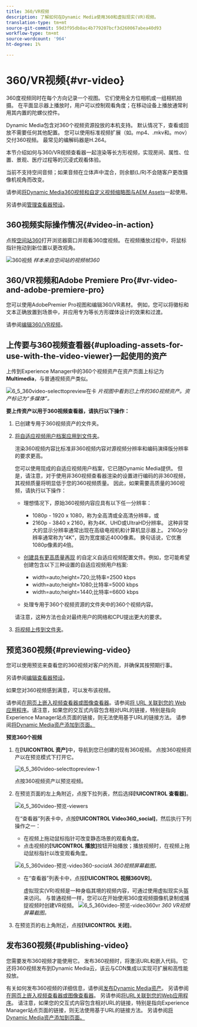 ```yaml
---
title: 360/VR视频
description: 了解如何在Dynamic Media使用360和虚拟现实(VR)视频。
translation-type: tm+mt
source-git-commit: 59d3f95db8ac4b779207bcf3d260067abea40d93
workflow-type: tm+mt
source-wordcount: '964'
ht-degree: 1%

---
```



# 360/VR视频{#vr-video}

360度视频同时在每个方向记录一个视图。 它们使用全方位相机或一组相机拍摄。 在平面显示器上播放时，用户可以控制观看角度；在移动设备上播放通常利用其内置的陀螺仪控件。

Dynamic Media包含对360个视频资源投放的本机支持。 默认情况下，查看或回放不需要任何其他配置。 您可以使用标准视频扩展（如。mp4、.mkv和。mov）交付360视频。 最常见的编解码器是H.264。

本节介绍如何与360/VR视频查看器一起渲染等长方形视频，实现房间、属性、位置、景观、医疗过程等的沉浸式观看体验。

当前不支持空间音频；如果音频在立体声中混合，则余额(L/R)不会随客户更改摄像机视角而改变。

请参阅[将Dynamic Media360视频和自定义视频缩略图与AEM Assets](https://docs.adobe.com/content/help/en/experience-manager-learn/assets/dynamic-media/dynamic-media-360-video-custom-thumbnail-feature-video-use.html)一起使用。

另请参阅[管理查看器预设](/help/assets/dynamic-media/managing-viewer-presets.md)。

## 360视频实际操作情况{#video-in-action}

点按[空间站360](http://mobiletest.scene7.com/s7viewers/html5/Video360Viewer.html?asset=Viewers/space_station_360-AVS)打开浏览器窗口并观看360度视频。 在视频播放过程中，将鼠标指针拖动到新位置以更改视角。

![360视频](assets/6_5_360videoiss_simplified.png)
*样本来自空间站的视频帧360*

## 360/VR视频和Adobe Premiere Pro{#vr-video-and-adobe-premiere-pro}

您可以使用AdobePremier Pro视图和编辑360/VR素材。 例如，您可以将徽标和文本正确放置到场景中，并应用专为等长方形媒体设计的效果和过渡。

请参阅[编辑360/VR视频](https://helpx.adobe.com/premiere-pro/how-to/edit-360-vr-video.html)。

## 上传要与360视频查看器{#uploading-assets-for-use-with-the-video-viewer}一起使用的资产

上传到Experience Manager中的360个视频资产在资产页面上标记为&#x200B;**Multimedia**，与普通视频资产类似。

![6_5_360video-selecttopreview在卡](assets/6_5_360video-selecttopreview.png)
*片视图中看到已上传的360视频资产。资产标记为“多媒体”。*

**要上传资产以用于360视频查看器，请执行以下操作：**

1. 已创建专用于360视频资产的文件夹。
1. [将自适应视频用户档案应用到文件夹](/help/assets/dynamic-media/video-profiles.md#applying-a-video-profile-to-folders)。

   渲染360视频内容比标准非360视频内容对源视频分辨率和编码演绎版分辨率的要求更高。

   您可以使用现成的自适应视频用户档案，它已随Dynamic Media提供。 但是，请注意，对于使用非360视频查看器渲染的设置进行编码的非360视频，其视频质量将明显低于您的360视频质量。 因此，如果需要高质量的360视频，请执行以下操作：

   * 理想情况下，原始360视频内容应具有以下任一分辨率：

      * 1080p - 1920 x 1080，称为全高清或全高清分辨率，或
      * 2160p - 3840 x 2160，称为4K、UHD或UltraHD分辨率。 这种非常大的显示分辨率通常出现在高级电视机和计算机显示器上。 2160p分辨率通常称为“4K”，因为宽度接近4000像素。 换句话说，它优惠1080p像素的4倍。
   * [创建具有更高质量再现](/help/assets/dynamic-media/video-profiles.md#creating-a-video-encoding-profile-for-adaptive-streaming) 的自定义自适应视频配置文件。例如，您可能希望创建包含以下三种设置的自适应视频用户档案:

      * width=auto;height=720;比特率=2500 kbps
      * width=auto;height=1080;比特率=5000 kbps
      * width=auto;height=1440;比特率=6600 kbps
   * 处理专用于360个视频资源的文件夹中的360个视频内容。

   请注意，这种方法也会对最终用户的网络和CPU提出更大的要求。

1. [将视频上传到文件夹](/help/assets/manage-video-assets.md#upload-and-preview-video-assets)。

<!--

## Overriding the default aspect ratio of 360 videos  {#overriding-the-default-aspect-ratio-of-videos}

For an uploaded asset to qualify as a 360 video that you intend to use with the 360 Video viewer, the asset must have an aspect ratio of 2.

By default, AEM detects video as "360" if its aspect ratio (width/height) is 2.0. If you are an Administrator, you can override the default aspect ratio setting of 2 by setting the optional `s7video360AR` property in CRXDE Lite at the following:

* `/conf/global/settings/cloudconfigs/dmscene7/jcr:content`

  * **Property type**: Double
  * **Value**: floating-point aspect ratio, default 2.0.

After you set this property, it takes effect immediately on both existing videos and newly uploaded videos.

The aspect ratio applies to 360 video assets for the asset details page and the [Video 360 Media WCM component](/help/assets/dynamic-media/adding-dynamic-media-assets-to-pages.md#dynamic-media-components).

Start by uploading 360 Videos.

-->

## 预览360视频{#previewing-video}

您可以使用预览来查看您的360视频对客户的外观，并确保其按预期行事。

另请参阅[编辑查看器预设](/help/assets/dynamic-media/managing-viewer-presets.md#editing-viewer-presets)。

如果您对360视频感到满意，可以发布该视频。

请参阅[在网页上嵌入视频查看器或图像查看器](/help/assets/dynamic-media/embed-code.md)。请参阅[将 URL 关联到您的 Web 应用程序](/help/assets/dynamic-media/linking-urls-to-yourwebapplication.md)。请注意，如果您的交互式内容包含相对URL的链接，特别是指向Experience Manager站点页面的链接，则无法使用基于URL的链接方法。
请参阅[将Dynamic Media资产添加到页面。](/help/assets/dynamic-media/adding-dynamic-media-assets-to-pages.md)

**预览360个视频**

1. 在&#x200B;**[!UICONTROL 资产]**&#x200B;中，导航到您已创建的现有360视频。 点按360视频资产以在预览模式下打开它。

   ![6_5_360video-selecttopreview-1](assets/6_5_360video-selecttopreview-1.png)

   点按360视频资产以预览视频。

1. 在预览页面的左上角附近，点按下拉列表，然后选择&#x200B;**[!UICONTROL 查看器]**。

   ![6_5_360video-预览-viewers](assets/6_5_360video-preview-viewers.png)

   在“查看器”列表卡中，点按&#x200B;**[!UICONTROL Video360_social]**，然后执行下列操作之一：

   * 在视频上拖动鼠标指针可改变静态场景的观看角度。
   * 点击视频的&#x200B;**[!UICONTROL 播放]**&#x200B;按钮开始播放；播放视频时，在视频上拖动鼠标指针以改变观看角度。

   ![6_5_360video-预览-video360-](assets/6_5_360video-preview-video360-social.png)*socialA 360视频屏幕截图。*

   * 在“查看器”列表卡中，点按&#x200B;**[!UICONTROL 视频360VR]**。

      虚拟现实(VR)视频是一种身临其境的视频内容，可通过使用虚拟现实头盔来访问。 与普通视频一样，您可以在开始使用360度视频摄像机录制或捕捉视频时创建VR视频。
   ![6_5_360video-预览-video360vr](assets/6_5_360video-preview-video360vr.png)
   *360 VR视频屏幕截图。*

1. 在预览页的右上角附近，点按&#x200B;**[!UICONTROL 关闭]**。

## 发布360视频{#publishing-video}

您需要发布360视频才能使用它。 发布360视频时，将激活URL和嵌入代码。 它还将360视频发布到Dynamic Media云，该云与CDN集成以实现可扩展和高性能投放。

有关如何发布360视频的详细信息，请参阅[发布Dynamic Media资产](/help/assets/dynamic-media/publishing-dynamicmedia-assets.md)。
另请参阅[在网页上嵌入视频查看器或图像查看器](/help/assets/dynamic-media/embed-code.md)。
另请参阅[将URL关联到您的Web应用程序](/help/assets/dynamic-media/linking-urls-to-yourwebapplication.md)。 请注意，如果您的交互式内容包含相对URL的链接，特别是指向Experience Manager站点页面的链接，则无法使用基于URL的链接方法。
另请参阅[将Dynamic Media资产添加到页面。](/help/assets/dynamic-media/adding-dynamic-media-assets-to-pages.md)

